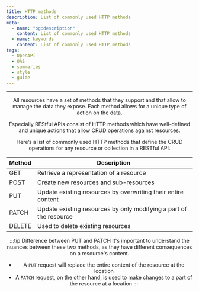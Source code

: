 ```yaml
---
title: HTTP methods
description: List of commonly used HTTP methods
meta:
  - name: "og:description"
    content: List of commonly used HTTP methods
  - name: keywords
    content: List of commonly used HTTP methods
tags:
  - OpenAPI
  - OAS
  - summaries
  - style
  - guide
---
```


<Header/>

---

All resources have a set of methods that they support and that allow to manage the data they expose.
Each method allows for a unique type of action on the data.

Especially REStful APIs consist of HTTP methods which have well-defined and unique actions
that allow CRUD operations against resources.

Here’s a list of commonly used HTTP methods
that define the CRUD operations for any resource or collection in a RESTful API.

| Method | Description |
| ------ | ---------- |
| GET    | Retrieve a representation of a resource                            |
| POST   | Create new resources and sub-resources                             |
| PUT    | Update existing resources by overwriting their entire content      |
| PATCH  | Update existing resources by only modifying a part of the resource |
| DELETE | Used to delete existing resources                                  |

:::tip Difference between PUT and PATCH
It's important to understand the nuances between these two methods, as they have different consequences on a resource's content.

- A `PUT` request will replace the entire content of the resource at the location
- A `PATCH` request, on the other hand, is used to make changes to a part of the resource at a location
:::
